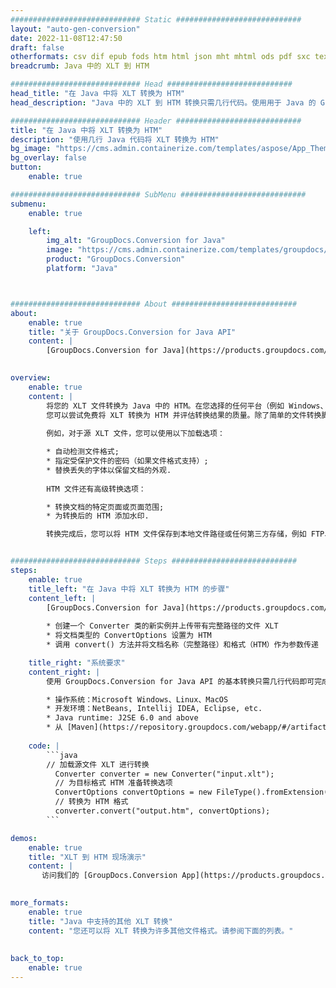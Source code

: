 ```yaml
---
############################# Static ############################
layout: "auto-gen-conversion"
date: 2022-11-08T12:47:50
draft: false
otherformats: csv dif epub fods htm html json mht mhtml ods pdf sxc tex tsv xlam xls xlsb xlsm xlsx xlt xltm xltx xml xps
breadcrumb: Java 中的 XLT 到 HTM

############################# Head ############################
head_title: "在 Java 中将 XLT 转换为 HTM"
head_description: "Java 中的 XLT 到 HTM 转换只需几行代码。使用用于 Java 的 GroupDocs 文档转换 API 转换 160 多种文件格式"

############################# Header ############################
title: "在 Java 中将 XLT 转换为 HTM"
description: "使用几行 Java 代码将 XLT 转换为 HTM"
bg_image: "https://cms.admin.containerize.com/templates/aspose/App_Themes/V3/images/bg/header1.png"
bg_overlay: false
button:
    enable: true

############################# SubMenu ############################
submenu:
    enable: true

    left:
        img_alt: "GroupDocs.Conversion for Java"
        image: "https://cms.admin.containerize.com/templates/groupdocs/images/product-logos/90x90-noborder/groupdocs-conversion-java.png"
        product: "GroupDocs.Conversion"
        platform: "Java"



############################# About ############################
about:
    enable: true
    title: "关于 GroupDocs.Conversion for Java API"
    content: |
        [GroupDocs.Conversion for Java](https://products.groupdocs.com/conversion/java/) 是一种高级文件格式转换 API，用于在 Microsoft Office、OpenDocument、PDF、HTML、电子邮件、CAD 等流行图像和文档格式之间进行转换。只需几行代码即可完成更多工作。本机 API 会自动检测原始文档的格式，并提供许多选项来自定义转换后的文档。除了从文档中提取信息的功能外，它还默认支持将转换结果缓存到本地磁盘。但是，任何类型的缓存存储都可以通过实施适当的接口来支持 - Amazon S3、Dropbox、Google Drive、Windows Azure、Reddis 或任何其他接口。
    

overview:
    enable: true
    content: |
        将您的 XLT 文件转换为 Java 中的 HTM。在您选择的任何平台（例如 Windows、Linux、macOS）上，只需几行 Java 代码。
        您可以尝试免费将 XLT 转换为 HTM 并评估转换结果的质量。除了简单的文件转换脚本外，您还可以尝试更复杂的选项来加载 XLT 源文件并存储 HTM 输出。 
        
        例如，对于源 XLT 文件，您可以使用以下加载选项：

        * 自动检测文件格式;
        * 指定受保护文件的密码（如果文件格式支持）;
        * 替换丢失的字体以保留文档的外观.
        
        HTM 文件还有高级转换选项：

        * 转换文档的特定页面或页面范围;
        * 为转换后的 HTM 添加水印.

        转换完成后，您可以将 HTM 文件保存到本地文件路径或任何第三方存储，例如 FTP、Amazon S3、Google Drive、Dropbox 等。请注意 - 转换 XLT到 HTM，您不需要安装任何额外的软件，例如 MS Office、Open Office、Adobe Acrobat Reader 等。


############################# Steps ############################
steps:
    enable: true
    title_left: "在 Java 中将 XLT 转换为 HTM 的步骤"
    content_left: |
        [GroupDocs.Conversion for Java](https://products.groupdocs.com/conversion/java/) 允许开发人员使用几行代码轻松地将 XLT 文件转换为 HTM。
        
        * 创建一个 Converter 类的新实例并上传带有完整路径的文件 XLT
        * 将文档类型的 ConvertOptions 设置为 HTM
        * 调用 convert() 方法并将文档名称（完整路径）和格式（HTM）作为参数传递

    title_right: "系统要求"
    content_right: |
        使用 GroupDocs.Conversion for Java API 的基本转换只需几行代码即可完成。所有主要平台和操作系统都支持我们的 API。在执行以下代码之前，请确保您的系统上安装了以下先决条件。

        * 操作系统：Microsoft Windows、Linux、MacOS
        * 开发环境：NetBeans, Intellij IDEA, Eclipse, etc.
        * Java runtime: J2SE 6.0 and above
        * 从 [Maven](https://repository.groupdocs.com/webapp/#/artifacts/browse/tree/General/repo/com/groupdocs/groupdocs-conversion) 获取最新的 GroupDocs.Conversion for Java
         
    code: |
        ```java    
        // 加载源文件 XLT 进行转换
          Converter converter = new Converter("input.xlt");
          // 为目标格式 HTM 准备转换选项
          ConvertOptions convertOptions = new FileType().fromExtension("htm").getConvertOptions();
          // 转换为 HTM 格式
          converter.convert("output.htm", convertOptions);
        ```

demos:
    enable: true
    title: "XLT 到 HTM 现场演示"
    content: |
       访问我们的 [GroupDocs.Conversion App](https://products.groupdocs.app/conversion/family) 网站并立即尝试 XLT 到 HTM 转换。免费演示具有以下好处
          

more_formats:
    enable: true
    title: "Java 中支持的其他 XLT 转换"
    content: "您还可以将 XLT 转换为许多其他文件格式。请参阅下面的列表。"
       
       
back_to_top:
    enable: true
---
```

